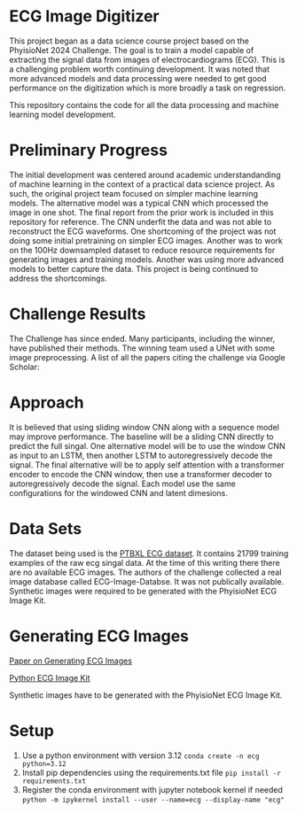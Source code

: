 # ECG Image Digitizer
This project began as a data science course project based on the PhyisioNet 2024 Challenge.  The goal is to train a model capable of extracting the signal data from images of electrocardiograms (ECG).  This is a challenging problem worth continuing development.  It was noted that more advanced models and data processing were needed to get good performance on the digitization which is more broadly a task on regression.

This repository contains the code for all the data processing and machine learning model development.

# Preliminary Progress
The initial development was centered around academic understandanding of machine learning in the context of a practical data science project.  As such, the original project team focused on simpler machine learning models.  The alternative model was a typical CNN which processed the image in one shot.  The final report from the prior work is included in this repository for reference. The CNN underfit the data and was not able to reconstruct the ECG waveforms.  One shortcoming of the project was not doing some initial pretraining on simpler ECG images.  Another was to work on the 100Hz downsampled dataset to reduce resource requirements for generating images and training models. 
 Another was using more advanced models to better capture the data.  This project is being continued to address the shortcomings.

# Challenge Results
The Challenge has since ended.  Many participants, including the winner, have published their methods.  The winning team used a UNet with some image preprocessing.  A list of all the papers citing the challenge via Google Scholar:

# Approach
It is believed that using sliding window CNN along with a sequence model may improve performance.  The baseline will be a sliding CNN directly to predict the full singal.  One alternative model will be to use the window CNN as input to an LSTM, then another LSTM to autoregressively decode the signal.  The final alternative will be to apply self attention with a transformer encoder to encode the CNN window, then use a transformer decoder to autoregressively decode the signal.  Each model use the same configurations for the windowed CNN and latent dimesions.

# Data Sets
The dataset being used is the [PTBXL ECG dataset](https://physionet.org/content/ptb-xl/1.0.3/).  It contains 21799 training examples of the raw ecg singal data.  At the time of this writing there there are no available ECG images.  The authors of the challenge collected a real image database called ECG-Image-Databse.  It was not publically available.  Synthetic images were required to be generated with the PhyisioNet ECG Image Kit.  

# Generating ECG Images
[Paper on Generating ECG Images](https://arxiv.org/pdf/2409.16612)

[Python ECG Image Kit](https://github.com/alphanumericslab/ecg-image-kit)

Synthetic images have to be generated with the PhyisioNet ECG Image Kit.  

# Setup
1.  Use a python environment with version 3.12 `conda create -n ecg python=3.12`
2.  Install pip dependencies using the requirements.txt file `pip install -r requirements.txt`
3.  Register the conda environment with jupyter notebook kernel if needed `python -m ipykernel install --user --name=ecg --display-name "ecg"`
